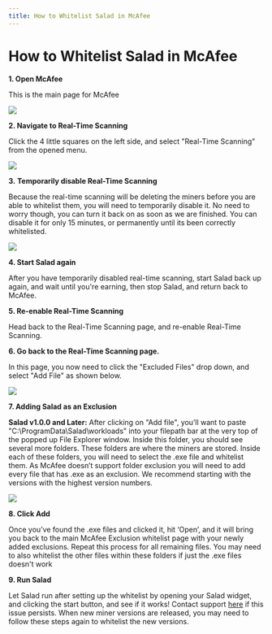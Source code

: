 ```yaml
---
title: How to Whitelist Salad in McAfee
---
```


# How to Whitelist Salad in McAfee

**1. Open McAfee**

This is the main page for McAfee

![](https://s3.amazonaws.com/helpscout.net/docs/assets/615b47bfca9e0011a4434693/images/626a76fe93a48c4448336273/file-AIB9ljRpO4.png)

**2. Navigate to Real-Time Scanning**

Click the 4 little squares on the left side, and select "Real-Time Scanning" from the opened menu.

![](https://s3.amazonaws.com/helpscout.net/docs/assets/615b47bfca9e0011a4434693/images/626a77637488cf771e51d86c/file-ZOSpXx8zrL.png)

**3.** **Temporarily disable Real-Time Scanning**

Because the real-time scanning will be deleting the miners before you are able to whitelist them, you will need to
temporarily disable it. No need to worry though, you can turn it back on as soon as we are finished. You can disable it
for only 15 minutes, or permanently until its been correctly whitelisted.

![](https://s3.amazonaws.com/helpscout.net/docs/assets/615b47bfca9e0011a4434693/images/626a77b46c886c75aabeb03c/file-gBSQ0aBgQZ.png)

**4. Start Salad again**

After you have temporarily disabled real-time scanning, start Salad back up again, and wait until you're earning, then
stop Salad, and return back to McAfee.

**5. Re-enable Real-Time Scanning**

Head back to the Real-Time Scanning page, and re-enable Real-Time Scanning.

**6. Go back to the Real-Time Scanning page.**

In this page, you now need to click the "Excluded Files" drop down, and select "Add File" as shown below.

![](https://s3.amazonaws.com/helpscout.net/docs/assets/615b47bfca9e0011a4434693/images/626a77d8b065ad1af4f81aa7/file-tLm1zglmMz.png)

**7. Adding Salad as an Exclusion**

**Salad v1.0.0 and Later:** After clicking on "Add file", you’ll want to paste "C:\\ProgramData\\Salad\\workloads" into
your filepath bar at the very top of the popped up File Explorer window. Inside this folder, you should see several more
folders. These folders are where the miners are stored. Inside each of these folders, you will need to select the .exe
file and whitelist them. As McAfee doesn’t support folder exclusion you will need to add every file that has .exe as an
exclusion. We recommend starting with the versions with the highest version numbers.

![](https://s3.amazonaws.com/helpscout.net/docs/assets/615b47bfca9e0011a4434693/images/6254409a4886273dd3a26f23/file-edDDJ2AmIk.png)

**8. Click Add**

Once you’ve found the .exe files and clicked it, hit ‘Open’, and it will bring you back to the main McAfee Exclusion
whitelist page with your newly added exclusions. Repeat this process for all remaining files. You may need to also
whitelist the other files within these folders if just the .exe files doesn't work

**9. Run Salad**

Let Salad run after setting up the whitelist by opening your Salad widget, and clicking the start button, and see if it
works! Contact support [here](https://support.salad.io/hc/en-us/requests/new) if this issue persists. When new miner
versions are released, you may need to follow these steps again to whitelist the new versions.
